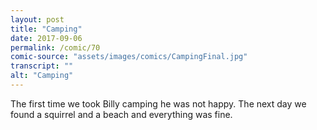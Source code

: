 ```yaml
---
layout: post
title: "Camping"
date: 2017-09-06
permalink: /comic/70
comic-source: "assets/images/comics/CampingFinal.jpg"
transcript: ""
alt: "Camping"
---
```


The first time we took Billy camping he was not happy. The next day we found a squirrel and a beach and everything was fine.
